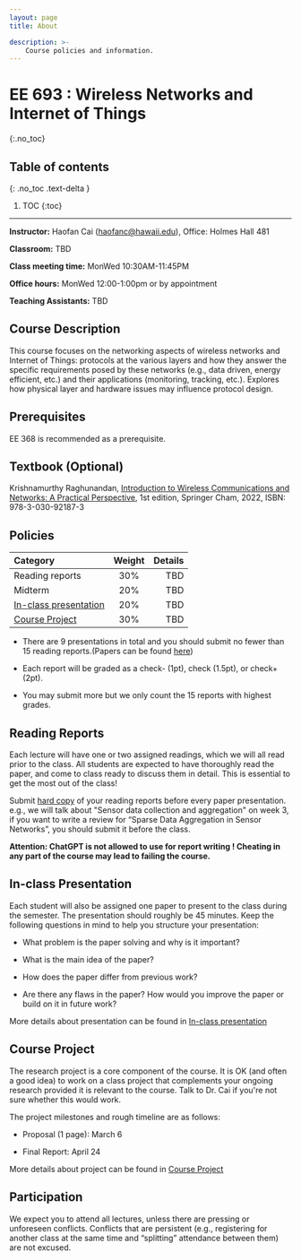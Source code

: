 ```yaml
---
layout: page
title: About

description: >-
    Course policies and information.
---
```


# EE 693 : Wireless Networks and Internet of Things
{:.no_toc}

## Table of contents
{: .no_toc .text-delta }

1. TOC
{:toc}

---
**Instructor:** Haofan Cai (<haofanc@hawaii.edu>), Office: Holmes Hall 481

**Classroom:** TBD

**Class meeting time:** MonWed 10:30AM-11:45PM

**Office hours:** MonWed 12:00-1:00pm or by appointment

**Teaching Assistants:** TBD

## Course Description

This course focuses on the networking aspects of wireless networks and Internet of Things: protocols at the various layers and how they answer the specific requirements posed by these networks (e.g., data driven, energy efficient, etc.) and their applications (monitoring, tracking, etc.). Explores how physical layer and hardware issues may influence protocol design. 


## Prerequisites
EE 368 is recommended as a prerequisite.

## Textbook (Optional)
Krishnamurthy Raghunandan, [Introduction to Wireless Communications and Networks: A Practical Perspective](https://link.springer.com/book/10.1007/978-3-030-92188-0), 1st edition, Springer Cham, 2022, ISBN: 978-3-030-92187-3

## Policies

| Category      | Weight | Details     |
| :---        |    :----:   |          ---: |
| Reading reports      | 30%       |  TBD  |
| Midterm   | 20%        | TBD     |
| [In-class presentation](../reading%20reports)   | 20%        |    TBD   |
| [Course Project](../Project)   | 30%        | TBD   |

- There are 9 presentations in total and you should submit no fewer than 15 reading reports.(Papers can be found [here](../paper%20list))

- Each report will be graded as a check- (1pt), check (1.5pt), or check+ (2pt).

- You may submit more but we only count the 15 reports with highest grades.

## Reading Reports

Each lecture will have one or two assigned readings, which we will all read prior to the class. All students are expected to have thoroughly read the paper, and come to class ready to discuss them in detail. This is essential to get the most out of the class!

Submit [hard copy](#) of your reading reports before every paper presentation. e.g., we will talk about "Sensor data collection and aggregation" on week 3, if you want to write a review for “Sparse Data Aggregation in Sensor Networks”, you should submit it before the class.

**Attention: ChatGPT is not allowed to use for report writing ! Cheating in any part of the course may lead to failing the course.**

## In-class Presentation

Each student will also be assigned one paper to present to the class during the semester. The presentation should roughly be 45 minutes. Keep the following questions in mind to help you structure your presentation:

- What problem is the paper solving and why is it important?

- What is the main idea of the paper?

- How does the paper differ from previous work?

- Are there any flaws in the paper? How would you improve the paper or build on it in future work?

More details about presentation can be found in [In-class presentation](../reading%20reports)

## Course Project

The research project is a core component of the course. It is OK (and often a good idea) to work on a class project that complements your ongoing research provided it is relevant to the course. Talk to Dr. Cai if you're not sure whether this would work.

The project milestones and rough timeline are as follows:

- Proposal (1 page): March 6

- Final Report: April 24

More details about project can be found in [Course Project](../Project) 

## Participation

We expect you to attend all lectures, unless there are pressing or unforeseen conflicts. Conflicts that are persistent (e.g., registering for another class at the same time and “splitting” attendance between them) are not excused.
